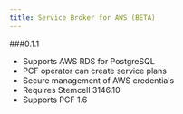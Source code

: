```yaml
---
title: Service Broker for AWS (BETA)
---
```





###0.1.1


* Supports AWS RDS for PostgreSQL
* PCF operator can create service plans
* Secure management of AWS credentials
* Requires Stemcell 3146.10
* Supports PCF 1.6


